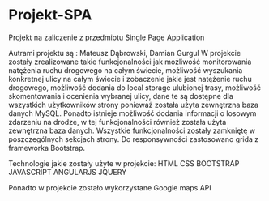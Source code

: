 # Projekt-SPA
Projekt na zaliczenie z przedmiotu Single Page Application

Autrami projektu są : Mateusz Dąbrowski, Damian Gurgul W projekcie zostały zrealizowane takie funkcjonalności jak możliwość monitorowania natężenia ruchu drogowego na całym świecie, możliwość wyszukania konkretnej ulicy na całym świecie i zobaczenie jakie jest natężenie ruchu drogowego, możliwość dodania do local storage ulubionej trasy, możliwość skomentowania i ocenienia wybranej ulicy, dane te są dostępne dla wszystkich użytkowników strony ponieważ została użyta zewnętrzna baza danych MySQL. Ponadto istnieje możliwość dodania informacji o losowym zdarzeniu na drodze, w tej funkcjonalności również została użyta zewnętrzna baza danych. Wszystkie funkcjonalności zostały zamkniętę w poszczególnych sekcjach strony. Do responsywności zastosowano grida z frameworka Bootstrap.

Technologie jakie zostały użyte w projekcie: HTML CSS BOOTSTRAP JAVASCRIPT ANGULARJS JQUERY

Ponadto w projekcie zostało wykorzystane Google maps API
